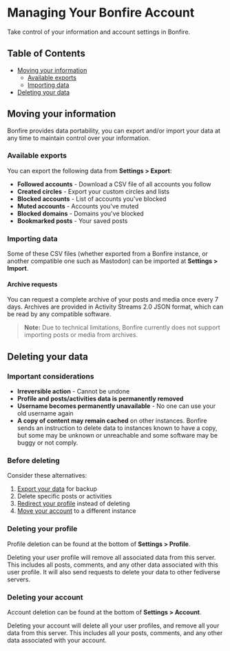 # Managing Your Bonfire Account

Take control of your information and account settings in Bonfire.

## Table of Contents

- [Moving your information](#moving-your-information)
  - [Available exports](#available-exports)
  - [Importing data](#importing-data)
- [Deleting your data](#deleting-your-data)

## Moving your information

Bonfire provides data portability, you can export and/or import your data at any time to maintain control over your information.

### Available exports

You can export the following data from **Settings > Export**:

- **Followed accounts** - Download a CSV file of all accounts you follow
- **Created circles** - Export your custom circles and lists
- **Blocked accounts** - List of accounts you've blocked
- **Muted accounts** - Accounts you've muted
- **Blocked domains** - Domains you've blocked
- **Bookmarked posts** - Your saved posts

### Importing data

Some of these CSV files (whether exported from a Bonfire instance, or another compatible one such as Mastodon) can be imported at **Settings > Import**. 

#### Archive requests

You can request a complete archive of your posts and media once every 7 days. Archives are provided in Activity Streams 2.0 JSON format, which can be read by any compatible software.

> **Note:** Due to technical limitations, Bonfire currently does not support importing posts or media from archives.

## Deleting your data

### Important considerations

- **Irreversible action** - Cannot be undone
- **Profile and posts/activities data is permanently removed**
- **Username becomes permanently unavailable** - No one can use your old username again
- **A copy of content may remain cached** on other instances. Bonfire sends an instruction to delete data to instances known to have a copy, but some may be unknown or unreachable and some software may be buggy or not comply. 

### Before deleting

Consider these alternatives:
1. [Export your data](#moving-your-information) for backup
2. Delete specific posts or activities
3. [Redirect your profile](#profile-redirect) instead of deleting
4. [Move your account](#profile-move) to a different instance

### Deleting your profile

Profile deletion can be found at the bottom of **Settings > Profile**.

Deleting your user profile will remove all associated data from this server. This includes all posts, comments, and any other data associated with this user profile. It will also send requests to delete your data to other fediverse servers.

### Deleting your account

Account deletion can be found at the bottom of **Settings > Account**.

Deleting your account will delete all your user profiles, and remove all your data from this server. This includes all your posts, comments, and any other data associated with your account.

